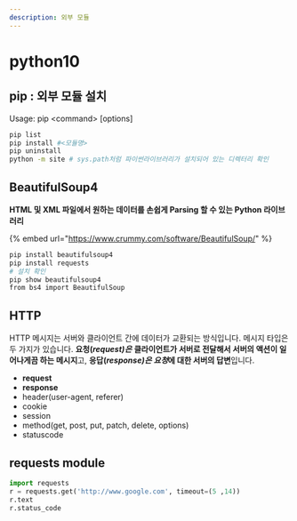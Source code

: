 ```yaml
---
description: 외부 모듈
---
```


# python10

## pip : 외부 모듈 설치

Usage: pip  &lt;command&gt; \[options\]

```bash
pip list
pip install #<모듈명>
pip uninstall
python -m site # sys.path처럼 파이썬라이브러리가 설치되어 있는 디렉터리 확인
```

## BeautifulSoup4

**HTML 및 XML 파일에서 원하는 데이터를 손쉽게 Parsing 할 수 있는 Python 라이브러리**

{% embed url="https://www.crummy.com/software/BeautifulSoup/" %}

```bash
pip install beautifulsoup4
pip install requests
# 설치 확인
pip show beautifulsoup4
from bs4 import BeautifulSoup
```

## HTTP

 HTTP 메시지는 서버와 클라이언트 간에 데이터가 교환되는 방식입니다. 메시지 타입은 두 가지가 있습니다. **요청\(**_**request\)은**_ **클라이언트가 서버로 전달해서 서버의 액션이 일어나게끔 하는 메시지**고, **응답\(**_**response\)은 요청**_**에 대한 서버의 답변**입니다.

* **request**
* **response**
* header\(user-agent, referer\)
* cookie
* session
* method\(get, post, put, patch, delete, options\)
* statuscode

## requests module

```python
import requests
r = requests.get('http://www.google.com', timeout=(5 ,14))
r.text
r.status_code
```



